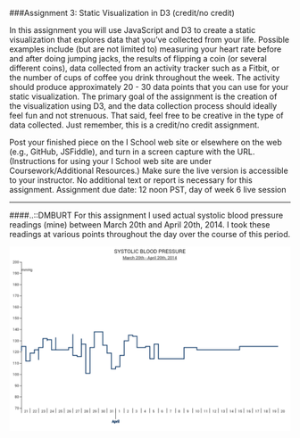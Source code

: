 ###Assignment 3: Static Visualization in D3 (credit/no credit)
 
In this assignment you will use JavaScript and D3 to create a static visualization that explores data that you’ve collected from your life.  Possible examples include (but are not limited to) measuring your heart rate before and after doing jumping jacks, the results of flipping a coin (or several different coins), data collected from an activity tracker such as a Fitbit, or the number of cups of coffee you drink throughout the week. The activity should produce approximately 20 - 30 data points that you can use for your static visualization. The primary goal of the assignment is the creation of the visualization using D3, and the data collection process should ideally feel fun and not strenuous. That said, feel free to be creative in the type of data collected. Just remember, this is a credit/no credit assignment.
 
Post your finished piece on the I School web site or elsewhere on the web (e.g., GitHub, JSFiddle), and turn in a screen capture with the URL. (Instructions for using your I School web site are under Coursework/Additional Resources.)  Make sure the live version is accessible to your instructor. No additional text or report is necessary for this assignment.
Assignment due date: 12 noon PST, day of week 6 live session

---

####..::DMBURT
For this assignment I used actual systolic blood pressure readings (mine) between March 20th and April 20th, 2014.  I took these readings at various points throughout the day over the course of this period.


![Screenshot of working page](https://github.com/dmburt/w209/blob/master/Assignment3/W209-DMBURT-Assgn3.png)



 
